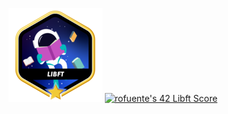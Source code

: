 <p align="center">
<img src="https://github.com/mcombeau/mcombeau/blob/main/42_badges/libftm.png" alt="libft 42 project badge"/>
<a href="https://github.com/JaeSeoKim/badge42"><img src="https://badge42.vercel.app/api/v2/cle8jmjoa00540flbbmywe2h9/project/2930767" alt="rofuente's 42 Libft Score" /></a>
  </p>
